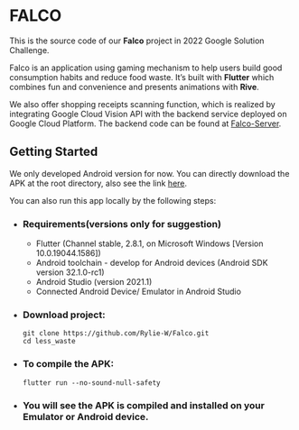 # FALCO

This is the source code of our **Falco** project in 2022 Google Solution Challenge.

Falco is an application using gaming mechanism to help users build good consumption habits and reduce food waste. It’s built with **Flutter** which combines fun and convenience and presents animations with **Rive**.

We also offer shopping receipts scanning function, which is realized by integrating Google Cloud Vision API with the backend service deployed on Google Cloud Platform. The backend code can be found at [Falco-Server](https://github.com/Rylie-W/falco-server).

## Getting Started

We only developed Android version for now. You can directly download the APK at the root directory, also see the link [here](https://github.com/Rylie-W/Falco/blob/prototype/base.apk).

You can also run this app locally by the following steps:

+ ### Requirements(versions only for suggestion)

  + Flutter (Channel stable, 2.8.1, on Microsoft Windows [Version 10.0.19044.1586])
  + Android toolchain - develop for Android devices (Android SDK version 32.1.0-rc1)
  + Android Studio (version 2021.1)
  + Connected Android Device/ Emulator in Android Studio 

+ ### Download project:

  ```shell
  git clone https://github.com/Rylie-W/Falco.git  
  cd less_waste
  ```

+ ### To compile the APK:

  ```shell
  flutter run --no-sound-null-safety
  ```

+ ### You will see the APK is compiled and installed on your Emulator or Android device.
